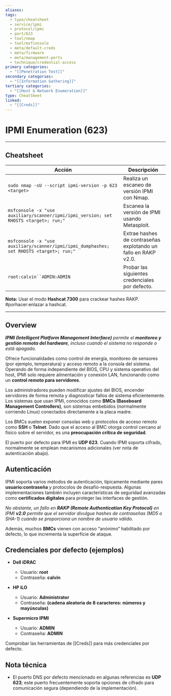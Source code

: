 ```yaml
---
aliases:
tags:
  - type/cheatsheet
  - service/ipmi
  - protocol/ipmi
  - port/623
  - tool/nmap
  - tool/msfconsole
  - meta/default-creds
  - meta/firmware
  - meta/management-ports
  - technique/credential-access
primary categories:
  - "[[Penetration Test]]"
secondary categories:
  - "[[Information Gathering]]"
tertiary categories:
  - "[[Host & Network Enumeration]]"
type: CheatSheet
linked:
  - "[[Creds]]"
---
```

# IPMI Enumeration (623)

***

## Cheatsheet

| **Acción**                                                                              | **Descripción**                                                |
| --------------------------------------------------------------------------------------- | -------------------------------------------------------------- |
| `sudo nmap -sU --script ipmi-version -p 623 <target>`                                   | Realiza un escaneo de versión IPMI con Nmap.                   |
| `msfconsole -x "use auxiliary/scanner/ipmi/ipmi_version; set RHOSTS <target>; run;"`    | Escanea la versión de IPMI usando Metasploit.                  |
| `msfconsole -x "use auxiliary/scanner/ipmi/ipmi_dumphashes; set RHOSTS <target>; run;"` | Extrae hashes de contraseñas explotando un fallo en RAKP v2.0. |
| `root:calvin``ADMIN:ADMIN`                                                              | Probar las siguientes credenciales por defecto.                |
**Nota:** Usar el modo **Hashcat 7300** para crackear hashes RAKP. #porhacer:enlazar a hashcat.

***

## Overview

***IPMI (Intelligent Platform Management Interface)** permite el **monitoreo y gestión remota del hardware**, incluso cuando el sistema no responde o está apagado.*

Ofrece funcionalidades como control de energía, monitoreo de sensores (por ejemplo, temperatura) y acceso remoto a la consola del sistema. Operando de forma independiente del BIOS, CPU y sistema operativo del host, IPMI solo requiere alimentación y conexión LAN, funcionando como un **control remoto para servidores**.

Los administradores pueden modificar ajustes del BIOS, encender servidores de forma remota y diagnosticar fallos de sistema eficientemente. Los sistemas que usan IPMI, conocidos como **BMCs (Baseboard Management Controllers)**, son sistemas embebidos (normalmente corriendo Linux) conectados directamente a la placa madre.

Los BMCs suelen exponer consolas web y protocolos de acceso remoto como **SSH** o **Telnet**. Dado que el acceso al BMC otorga control cercano al físico sobre el servidor, es una **preocupación crítica de seguridad**.

El puerto por defecto para IPMI es **UDP 623**. Cuando IPMI soporta cifrado, normalmente se emplean mecanismos adicionales (ver nota de autenticación abajo).

## Autenticación

IPMI soporta varios métodos de autenticación, típicamente mediante pares **usuario:contraseña** y protocolos de desafío-respuesta. Algunas implementaciones también incluyen características de seguridad avanzadas como **certificados digitales** para proteger las interfaces de gestión.

*No obstante, un fallo en **RAKP (Remote Authentication Key Protocol)** en IPMI **v2.0** permite que el servidor divulgue hashes de contraseñas (MD5 o SHA-1) cuando se proporciona un nombre de usuario válido.*

Además, muchos **BMCs** vienen con acceso “anónimo” habilitado por defecto, lo que incrementa la superficie de ataque.

## Credenciales por defecto (ejemplos)

- **Dell iDRAC**
    - Usuario: **root**
    - Contraseña: **calvin**
        
- **HP iLO**
    - Usuario: **Administrator**
    - Contraseña: **(cadena aleatoria de 8 caracteres: números y mayúsculas)**
        
- **Supermicro IPMI**
    - Usuario: **ADMIN**
    - Contraseña: **ADMIN**

Comprobar las herramientas de [[Creds]] para más credenciales por defecto.

## Nota técnica

- El puerto DNS por defecto mencionado en algunas referencias es **UDP 623**; este puerto frecuentemente soporta opciones de cifrado para comunicación segura (dependiendo de la implementación).